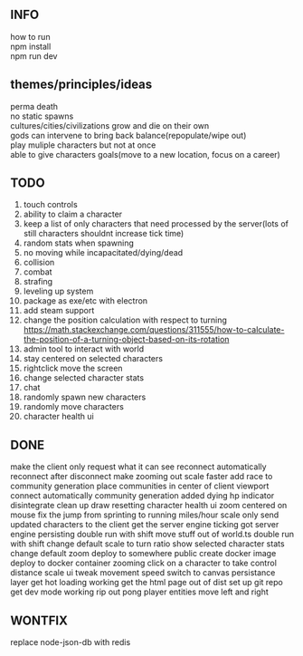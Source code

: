 ## INFO
how to run  
npm install  
npm run dev  

## themes/principles/ideas
perma death  
no static spawns  
cultures/cities/civilizations grow and die on their own  
gods can intervene to bring back balance(repopulate/wipe out)  
play muliple characters but not at once  
able to give characters goals(move to a new location, focus on a career)  

## TODO
1. touch controls
2. ability to claim a character  
3. keep a list of only characters that need processed by the server(lots of still characters shouldnt increase tick time)
3. random stats when spawning  
4. no moving while incapacitated/dying/dead  
5. collision  
6. combat
7. strafing  
8. leveling up system  
9. package as exe/etc with electron
10. add steam support
11. change the position calculation with respect to turning
https://math.stackexchange.com/questions/311555/how-to-calculate-the-position-of-a-turning-object-based-on-its-rotation
12. admin tool to interact with world
13. stay centered on selected characters
14. rightclick move the screen
15. change selected character stats
16. chat
17. randomly spawn new characters
18. randomly move characters
19. character health ui

## DONE
make the client only request what it can see
reconnect automatically
reconnect after disconnect
make zooming out scale faster
add race to community generation
place communities in center of client viewport
connect automatically
community generation
added dying hp indicator
disintegrate
clean up draw resetting
character health ui
zoom centered on mouse
fix the jump from sprinting to running
miles/hour scale
only send updated characters to the client
get the server engine ticking
got server engine persisting
double run with shift
move stuff out of world.ts
double run with shift
change default scale to turn ratio
show selected character stats
change default zoom
deploy to somewhere public
create docker image
deploy to docker container
zooming
click on a character to take control
distance scale ui
tweak movement speed
switch to canvas
persistance layer
get hot loading working
get the html page out of dist
set up git repo
get dev mode working
rip out pong
player entities
move left and right

## WONTFIX
replace node-json-db with redis
